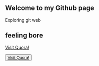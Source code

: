 ## Welcome to my Github page

Exploring git web
## feeling bore


<link rel="stylesheet" href="https://stackpath.bootstrapcdn.com/bootstrap/4.5.2/css/bootstrap.min.css" integrity="sha384-JcKb8q3iqJ61gNV9KGb8thSsNjpSL0n8PARn9HuZOnIxN0hoP+VmmDGMN5t9UJ0Z" crossorigin="anonymous">

<a href="https://www.quora.com" target="_blank">Visit Quora!</a> 


<button type="button" class="btn btn-dark"><a href="https://www.quora.com" target="_blank">Visit Quora!</a> 
    </button>
    
  
